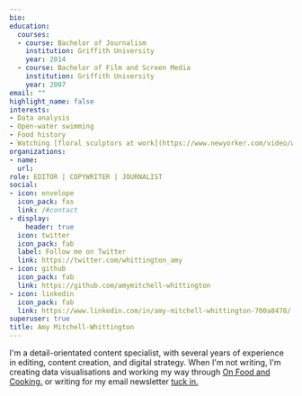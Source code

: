 ```yaml
---
bio: 
education:
  courses:
  - course: Bachelor of Journalism  
    institution: Griffith University 
    year: 2014
  - course: Bachelor of Film and Screen Media
    institution: Griffith University
    year: 2007
email: ""
highlight_name: false
interests:
- Data analysis
- Open-water swimming
- Food history 
- Watching [floral sculptors at work](https://www.newyorker.com/video/watch/the-new-yorker-documentary-the-japanese-artist-who-sends-his-work-to-space).
organizations:
- name: 
  url: 
role: EDITOR | COPYWRITER | JOURNALIST
social:
- icon: envelope
  icon_pack: fas
  link: /#contact
- display:
    header: true
  icon: twitter
  icon_pack: fab
  label: Follow me on Twitter
  link: https://twitter.com/whittington_amy
- icon: github
  icon_pack: fab
  link: https://github.com/amymitchell-whittington
- icon: linkedin
  icon_pack: fab
  link: https://www.linkedin.com/in/amy-mitchell-whittington-700a8478/
superuser: true
title: Amy Mitchell-Whittington
---
```



I'm a detail-orientated content specialist, with several years of experience in editing, content creation, and digital strategy. When I'm not writing, I'm creating data visualisations and working my way through [On Food and Cooking.](https://www.goodreads.com/book/show/101255.On_Food_and_Cooking) or writing for my email newsletter [tuck in.](https://tuckinbyamymw.substack.com/)

